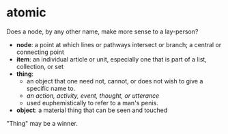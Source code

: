 atomic
=====

Does a node, by any other name, make more sense to a lay-person?

- __node__: a point at which lines or pathways intersect or branch; a central or connecting point
- __item__: an individual article or unit, especially one that is part of a list, collection, or
  set
- __thing__:
    - an object that one need not, cannot, or does not wish to give a specific name to.
    - *an action, activity, event, thought, or utterance*
    - used euphemistically to refer to a man's penis.
- __object__: a material thing that can be seen and touched

"Thing" may be a winner.
